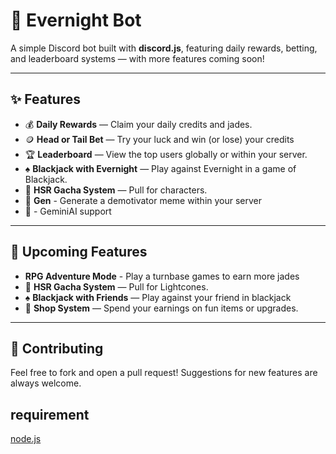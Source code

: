 # 🌙 Evernight Bot

A simple Discord bot built with **discord.js**, featuring daily rewards, betting, and leaderboard systems — with more features coming soon!

---

## ✨ Features

- 💰 **Daily Rewards** — Claim your daily credits and jades.
- 🪙 **Head or Tail Bet** — Try your luck and win (or lose) your credits
- 🏆 **Leaderboard** — View the top users globally or within your server.
- ♠️ **Blackjack with Evernight** — Play against Evernight in a game of Blackjack.
- 🎲 **HSR Gacha System** — Pull for characters.
- :motorized_wheelchair: **Gen** - Generate a demotivator meme within your server
- :robot: - GeminiAI support

---

## 🧩 Upcoming Features
- **RPG Adventure Mode** - Play a turnbase games to earn more jades
- 🎲 **HSR Gacha System** — Pull for Lightcones.
- ♠️ **Blackjack with Friends** — Play against your friend in blackjack
- 🛒 **Shop System** — Spend your earnings on fun items or upgrades.

---

## 🤝 Contributing

Feel free to fork and open a pull request! Suggestions for new features are always welcome.

## requirement
[node.js](https://nodejs.org)



